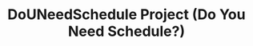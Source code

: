 ---
layout: works-single # or Page 로 하면 됨
title: DoUNeedSchedule Project (Do You Need Schedule?)
lang: en
permalink: /en/works/douneedschedule
category: Completed Projects
category_slug: completed-projects
image: assets/img/works/douneedschedule/douneedscheduleMain.png  # 변경예정
short_description: Travel schedule sharing platform focused on domestic travel

# full details
figma_url: https://embed.figma.com/proto/DS2MsCZKM99JfzAdfScoZX/%EC%9D%BC%EC%A0%95-%ED%95%84%EC%97%AC%ED%96%89%3F-%ED%94%84%EB%A1%9C%ED%86%A0%ED%83%80%EC%9D%B4%ED%95%91?node-id=93-5916&node-type=canvas&t=YCaUzWQ8nCbs06Tw-1&scaling=min-zoom&content-scaling=fixed&page-id=0%3A1&starting-point-node-id=93%3A5916&embed-host=notion&footer=false&theme=system
#full_image: assets/img/works/jaegojaego/jaegojaegoLogin.png
info:
  - label: Period
    value: 2022.05 ~ 2022.07 (3 months total)
  - label: About Technology
    value: React, Node.js, JavaScript, HTML5, CSS3, Express
  - label: About DataBase Technology
    value: Mysql, Raw SQL, DBeaver
  - label: Other Technologies
    value: Intellij, Bitbucket, Sourcetree, Figma

description1:
  show: yes
  title: Project Introduction
  text1: Travel schedule sharing platform focused on domestic travel

description2:
  show: yes
  title: Main Features
  description2_image: 
    - assets/img/works/douneedschedule/mainMethod1.png
    - assets/img/works/douneedschedule/mainMethod2.png
    - assets/img/works/douneedschedule/mainMethod3.png
    - assets/img/works/douneedschedule/mainMethod4.png  
    - assets/img/works/douneedschedule/mainMethod5.png  
  text1: Implementation of main, FAQ, and post management features among main features <br/> <a href="https://sudden-milk-758.notion.site/react-node-project-a1b42839491b46069220f36678eed17b?pvs=4" target="_blank">Check detailed implementation code</a>

#gallery:
#  - assets/img/works/byat/mainMethod1.png
#  - assets/img/works/byat/mainMethod2.png
#  - assets/img/works/byat/mainMethod3.png
#  - assets/img/works/byat/mainMethod4.png

description3:
  title: Github Gist 
  text1: <a href="/sub/douneedschedulegist" target="_blank">Check DoUNeedSchedule implementation features Github gist</a> 
--- 